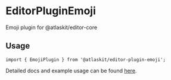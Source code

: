 # EditorPluginEmoji

Emoji plugin for @atlaskit/editor-core

## Usage

`import { EmojiPlugin } from '@atlaskit/editor-plugin-emoji';`

Detailed docs and example usage can be found [here](https://atlaskit.atlassian.com/packages/editor/editor-plugin-emoji).

